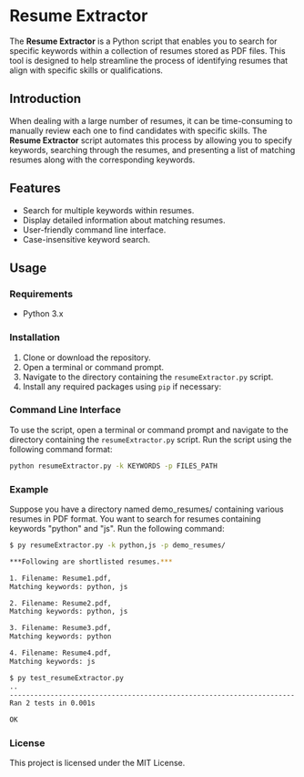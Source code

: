 # Resume Extractor

The **Resume Extractor** is a Python script that enables you to search for specific keywords within a collection of resumes stored as PDF files. This tool is designed to help streamline the process of identifying resumes that align with specific skills or qualifications.


## Introduction

When dealing with a large number of resumes, it can be time-consuming to manually review each one to find candidates with specific skills. The **Resume Extractor** script automates this process by allowing you to specify keywords, searching through the resumes, and presenting a list of matching resumes along with the corresponding keywords.

## Features

- Search for multiple keywords within resumes.
- Display detailed information about matching resumes.
- User-friendly command line interface.
- Case-insensitive keyword search.

## Usage

### Requirements

- Python 3.x

### Installation

1. Clone or download the repository.
2. Open a terminal or command prompt.
3. Navigate to the directory containing the `resumeExtractor.py` script.
4. Install any required packages using `pip` if necessary:

### Command Line Interface

To use the script, open a terminal or command prompt and navigate to the directory containing the `resumeExtractor.py` script. Run the script using the following command format:

```bash
python resumeExtractor.py -k KEYWORDS -p FILES_PATH
```

### Example
Suppose you have a directory named demo_resumes/ containing various resumes in PDF format.
You want to search for resumes containing keywords "python" and "js". Run the following command:

```bash
$ py resumeExtractor.py -k python,js -p demo_resumes/

***Following are shortlisted resumes.***

1. Filename: Resume1.pdf,
Matching keywords: python, js

2. Filename: Resume2.pdf,
Matching keywords: python, js

3. Filename: Resume3.pdf,
Matching keywords: python

4. Filename: Resume4.pdf,
Matching keywords: js

$ py test_resumeExtractor.py
..
----------------------------------------------------------------------
Ran 2 tests in 0.001s

OK

```

### License
This project is licensed under the MIT License.

